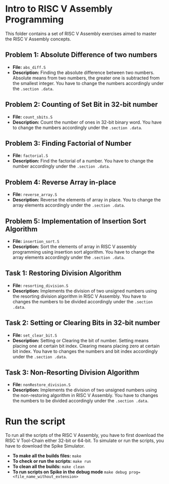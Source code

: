 # Intro to RISC V Assembly Programming

This folder contains a set of RISC V Assembly exercises aimed to master the RISC V Assembly concepts.

## Problem 1: Absolute Difference of two numbers

- **File:** `abs_diff.S`
- **Description:** Finding the absolute difference between two numbers. Absolute means from two numbers, the greater one is subtracted from the smallest integer. You have to change the numbers accordingly under the `.section .data`.

## Problem 2: Counting of Set Bit in 32-bit number

- **File:** `count_sbits.S`
- **Description:** Count the number of ones in 32-bit binary word. You have to change the numbers accordingly under the `.section .data`.

## Problem 3: Finding Factorial of Number

- **File:** `factorial.S`
- **Description:** Find the factorial of a number. You have to change the number accordingly under the `.section .data`.

## Problem 4: Reverse Array in-place

- **File:** `reverse_array.S`
- **Description:** Reverse the elements of array in place. You to change the array elements accordingly under the `.section .data`.

## Problem 5: Implementation of Insertion Sort Algorithm

- **File:** `insertion_sort.S`
- **Description:** Sort the elements of array in RISC V assembly programming using insertion sort algorithm. You have to change the array elements accordingly under the `.section .data`.

## Task 1: Restoring Division Algorithm

- **File:** `resorting_division.S`
- **Description:** Implements the division of two unsigned numbers using the resorting division algorithm in RISC V Assembly. You have to changes the numbers to be divided accordingly under the `.section .data`.

## Task 2: Setting or Clearing Bits in 32-bit number

- **File:** `set_clear_bit.S`
- **Description:** Setting or Clearing the bit of number. Setting means placing one at certain bit index. Clearing means placing zero at certain bit index. You have to changes the numbers and bit index accordingly under the `.section .data`.


## Task 3: Non-Resorting Division Algorithm

- **File:** `nonRestore_division.S`
- **Description:** Implements the division of two unsigned numbers using the non-restoring algorithm in RISC V Assembly. You have to changes the numbers to be divided accordingly under the `.section .data`.


# Run the script
To run all the scripts of the RISC V Assembly, you have to first download the RISC V Tool-Chain either 32-bit or 64-bit. To simulate or run the scripts, you have to download the Spike Simulator.
- **To make all the builds files:** `make`
- **To check or run the scripts:** `make run`
- **To clean all the builds:** `make clean`
- **To run scripts on Spike in the debug mode** `make debug prog=<file_name_without_extension>`
